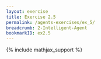 ```yaml
---
layout: exercise
title: Exercise 2.5
permalink: /agents-exercises/ex_5/
breadcrumb: 2-Intelligent-Agent
bookmarkID: ex2.5
---
```


{% include mathjax_support %}
